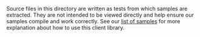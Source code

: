 Source files in this directory are written as tests from which samples are extracted.
They are not intended to be viewed directly and help ensure our samples compile and work correctly.
See our [list of samples](https://github.com/Azure/azure-sdk-for-net/tree/main/sdk/videoanalyzer/Azure.Media.VideoAnalyzer.Edge/samples) for more explanation about how to use this client library.
